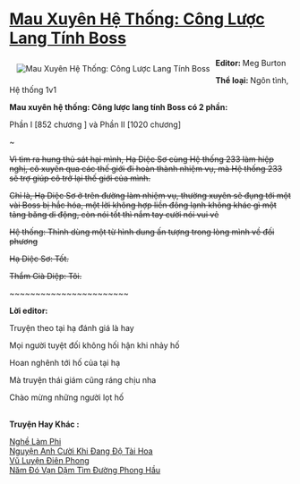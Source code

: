 <a href="https://utruyen.com/mau-xuyen-he-thong-cong-luoc-lang-tinh-boss/17060/" title="Mau Xuyên Hệ Thống: Công Lược Lang Tính Boss"><h1>Mau Xuyên Hệ Thống: Công Lược Lang Tính Boss</h1></a><div style="display:table"><img align="right" style="float: left; padding: 10px;" src="https://utruyen.com/images/story/200x260/mau-xuyen-he-thong-cong-luoc-lang-tinh-boss.jpg" alt="Mau Xuyên Hệ Thống: Công Lược Lang Tính Boss"><b>Editor: </b>Meg Burton<p></p><b>Thể loại: </b>Ngôn tình, Hệ thống 1v1<p></p><b>Mau xuyên hệ thống: Công lược lang tính Boss có 2 phần:</b><p></p>Phần I [852 chương ] và Phần II [1020 chương]<p></p>~~~~~<p></p>Vì tìm ra hung thủ sát hại mình, Hạ Diệc Sơ cùng Hệ thống 233 làm hiệp nghị, cô xuyên qua các thế giới đi hoàn thành nhiệm vụ, mà Hệ thống 233 sẽ trợ giúp cô trở lại thế giới của mình.<p></p>Chỉ là, Hạ Diệc Sơ ở trên đường làm nhiệm vụ, thường xuyên sẽ đụng tới một vài Boss bị hắc hóa, một lời không hợp liền đông lạnh không khác gì một tảng băng di động, còn nói tốt thì nắm tay cười nói vui vẻ<p></p>Hệ thống: Thỉnh dùng một từ hình dung ấn tượng trong lòng mình về đối phương<p></p>Hạ Diệc Sơ: Tốt.<p></p>Thẩm Già Diệp: Tôi.<p></p>~~~~~~~~~~~~~~~~~~~~~~~~~~~<p></p><b>Lời editor:</b><p></p>Truyện theo tại hạ đánh giá là hay<p></p>Mọi người tuyệt đối không hối hận khi nhảy hố<p></p>Hoan nghênh tới hố của tại hạ<p></p>Mà truyện thái giám cũng ráng chịu nha<p></p>Chào mừng những người lọt hố</div><p><br><b>Truyện Hay Khác :</b></p><a href="https://utruyen.com/nghe-lam-phi/916/" alt="Nghề Làm Phi">Nghề Làm Phi</a><br/><a href="https://www.wattpad.com/story/204130050-nguy%E1%BB%87n-anh-c%C6%B0%E1%BB%9Di-khi-%C4%91ang-%C4%91%E1%BB%99-t%C3%A0i-hoa" alt="Nguyện Anh Cười Khi Đang Độ Tài Hoa">Nguyện Anh Cười Khi Đang Độ Tài Hoa</a><br/><a href="https://github.com/quanluxury/truyenhot/tree/master/truyenhay/6052/" alt="Vũ Luyện Điên Phong">Vũ Luyện Điên Phong</a><br/><a href="https://dammyh.wordpress.com/2019/11/07/nam-do-van-dam-tim-duong-phong-hau/" alt="Năm Đó Vạn Dặm Tìm Đường Phong Hầu">Năm Đó Vạn Dặm Tìm Đường Phong Hầu</a><br/>